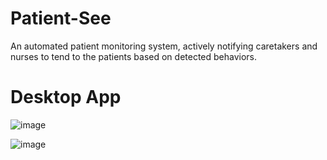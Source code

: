 # Patient-See
An automated patient monitoring system, actively notifying caretakers and nurses to tend to the patients based on detected behaviors.

# Desktop App
![image](https://github.com/JoeFarag-00/Patient-See/assets/88057098/e2b989cc-a5f0-455f-8d50-44b23a851e78)

![image](https://github.com/JoeFarag-00/Patient-See/assets/88057098/61a37f35-79da-4c2d-aa33-57c93ca3a86e)
